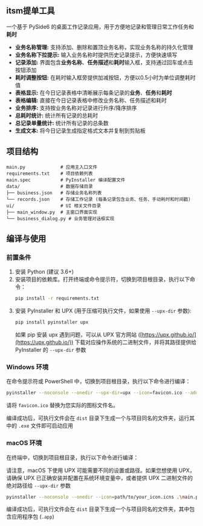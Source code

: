 ## itsm提单工具
一个基于 PySide6 的桌面工作记录应用，用于方便地记录和管理日常工作任务和**耗时**

- **业务名称管理:** 支持添加、删除和置顶业务名称，实现业务名称的持久化管理
- **业务名称下拉提示:** 输入业务名称时提供历史记录提示，方便快速填写
- **记录添加:** 界面包含**业务名称**、**任务描述**和**耗时**输入框，支持通过回车或点击按钮添加
- **耗时调整按钮:** 在耗时输入框旁提供加减按钮，方便以0.5小时为单位调整耗时值
- **表格显示:** 在今日记录表格中清晰展示每条记录的**业务**、**任务**和**耗时**
- **表格编辑:** 直接在今日记录表格中修改业务名称、任务描述和耗时
- **业务排序:** 支持按业务名称对记录进行升序/降序排序
- **总耗时统计:** 统计所有记录的总耗时
- **总记录单量统计:** 统计所有记录的总条数
- **生成文本:** 将今日记录生成指定格式文本并复制到剪贴板


## 项目结构

```
main.py             # 应用主入口文件
requirements.txt    # 项目依赖列表
main.spec           # PyInstaller 编译配置文件
data/               # 数据存储目录
├── business.json   # 存储业务名称列表
└── records.json    # 存储工作记录 (每条记录包含业务、任务、手动耗时和时间戳)
ui/                 # UI 相关文件目录
├── main_window.py  # 主窗口界面实现
└── business_dialog.py # 业务管理对话框实现
```

## 编译与使用

### 前置条件

1.  安装 Python (建议 3.6+)
2.  安装项目的依赖库。打开终端或命令提示符，切换到项目根目录，执行以下命令：
    ```bash
    pip install -r requirements.txt
    ```
3.  安装 PyInstaller 和 UPX (用于压缩可执行文件，如果使用 `--upx-dir` 参数):
    ```bash
    pip install pyinstaller upx
    ```
    如果 pip 安装 upx 遇到问题，可以从 UPX 官方网站 ([https://upx.github.io/](https://upx.github.io/)) 下载对应操作系统的二进制文件，并将其路径提供给 PyInstaller 的 `--upx-dir` 参数

### Windows 环境

在命令提示符或 PowerShell 中，切换到项目根目录，执行以下命令进行编译：

```bash
pyinstaller --noconsole --onedir --upx-dir=upx --icon=favicon.ico --add-data "favicon.ico;." --add-data "data/public.ini;data" .\main.py
```


请将 `favicon.ico` 替换为您实际的图标文件名。

编译成功后，可执行文件会在 `dist` 目录下生成一个与项目同名的文件夹，运行其中的 `.exe` 文件即可启动应用

### macOS 环境

在终端中，切换到项目根目录，执行以下命令进行编译：

请注意，macOS 下使用 UPX 可能需要不同的设置或路径。如果您想使用 UPX，请确保 UPX 已正确安装并配置在系统环境变量中，或者提供 UPX 二进制文件的绝对路径给 `--upx-dir` 参数

```bash
pyinstaller --noconsole --onedir --icon=path/to/your_icon.icns .\main.py
```

编译成功后，可执行文件会在 `dist` 目录下生成一个与项目同名的文件夹，其中包含应用程序包 (`.app`)
